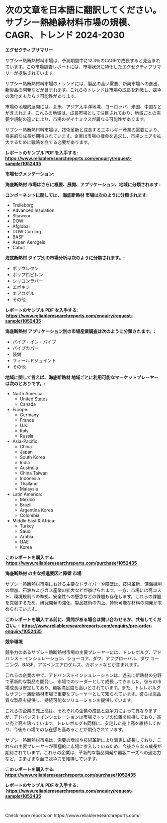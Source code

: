 <p><h1>次の文章を日本語に翻訳してください。サブシー熱絶縁材料市場の規模、CAGR、トレンド 2024-2030</h1></p><p><strong>エグゼクティブサマリー</strong></p>
<p><p>サブシー熱断熱材料市場は、予測期間中に12.3％のCAGRで成長すると見込まれています。この市場調査レポートには、市場状況に特化したエグゼクティブサマリーが提供されています。</p><p>サブシー熱断熱材料市場のトレンドには、製品の高い需要、新興市場への進出、新製品の開発などが含まれます。これらのトレンドは市場の成長を刺激し、競争の激化をもたらす可能性があります。</p><p>市場の地理的展開には、北米、アジア太平洋地域、ヨーロッパ、米国、中国などが含まれます。これらの地域は、成長市場として注目されており、地域ごとの需要や規制の違いにより、市場のダイナミクスが異なる可能性があります。</p><p>サブシー熱断熱材料市場は、技術革新と成長するエネルギー産業の需要により、将来的な成長が期待されています。企業は市場の機会を追求し、市場シェアを拡大するために戦略を立てる必要があります。</p></p>
<p><strong>レポートのサンプル PDF を入手する: <a href="https://www.reliableresearchreports.com/enquiry/request-sample/1052435">https://www.reliableresearchreports.com/enquiry/request-sample/1052435</a></strong></p>
<p><strong>市場セグメンテーション:</strong></p>
<p><strong> 海底断熱材 市場はさらに概要、展開、アプリケーション、地域に分類されます :</strong></p>
<p><strong>コンポーネントに関しては、 海底断熱材 市場は次のように分類されます: &nbsp;</strong></p>
<p><ul><li>Trelleborg</li><li>Advanced Insulation</li><li>Shawcor</li><li>DOW</li><li>Afglobal</li><li>DOW Corning</li><li>BASF</li><li>Aspen Aerogels</li><li>Cabot</li></ul></p>
<p><strong> 海底断熱材 タイプ別の市場分析は次のように分類されます。:</strong></p>
<p><ul><li>ポリウレタン</li><li>ポリプロピレン</li><li>シリコンラバー</li><li>エポキシ</li><li>エアロゲル</li><li>その他</li></ul></p>
<p><strong>レポートのサンプル PDF を入手する: &nbsp;<a href="https://www.reliableresearchreports.com/enquiry/request-sample/1052435">https://www.reliableresearchreports.com/enquiry/request-sample/1052435</a></strong></p>
<p><strong> 海底断熱材 アプリケーション別の市場産業調査は次のように分類されます。:</strong></p>
<p><ul><li>パイプ・イン・パイプ</li><li>パイプカバー</li><li>装備</li><li>フィールドジョイント</li><li>その他</li></ul></p>
<p><strong>地域に関して言えば、海底断熱材 地域ごとに利用可能なマーケットプレーヤーは次のとおりです。:</strong></p>
<p><ul>
    <li>
        North America:
        <ul>
            <li>United States</li>
            <li>Canada</li>
        </ul>
    </li>
    <li>
        Europe:
        <ul>
            <li>Germany</li>
            <li>France</li>
            <li>U.K.</li>
            <li>Italy</li>
            <li>Russia</li>
        </ul>
    </li>
    <li>
        Asia-Pacific:
        <ul>
            <li>China</li>
            <li>Japan</li>
            <li>South Korea</li>
            <li>India</li>
            <li>Australia</li>
            <li>China Taiwan</li>
            <li>Indonesia</li>
            <li>Thailand</li>
            <li>Malaysia</li>
        </ul>
    </li>
    <li>
        Latin America:
        <ul>
            <li>Mexico</li>
            <li>Brazil</li>
            <li>Argentina Korea</li>
            <li>Colombia</li>
        </ul>
    </li>
    <li>
        Middle East & Africa:
        <ul>
            <li>Turkey</li>
            <li>Saudi</li>
            <li>Arabia</li>
            <li>UAE</li>
            <li>Korea</li>
        </ul>
    </li>
    </ul></p>
<p><strong>このレポートを購入する: &nbsp;<a href="https://www.reliableresearchreports.com/purchase/1052435">https://www.reliableresearchreports.com/purchase/1052435</a></strong></p>
<p><strong>海底断熱材 の主な推進要因と障壁 市場</strong></p>
<p><p>サブシー熱断熱材市場における主要なドライバーや障壁は、技術革新、深海掘削の増加、石油およびガス産業の拡大などが挙げられます。一方、市場には高コスト、環境規制への準拠、安全性への懸念などの課題も存在します。これらの課題を克服するため、研究開発の強化、製品技術の向上、持続可能な材料の開発が求められています。</p></p>
<p><strong>このレポートを購入する前に、質問がある場合は問い合わせるか、共有してください。:&nbsp; <a href="https://www.reliableresearchreports.com/enquiry/pre-order-enquiry/1052435">https://www.reliableresearchreports.com/enquiry/pre-order-enquiry/1052435</a></strong></p>
<p><strong>競争環境</strong></p>
<p><p>競争力のあるサブシー熱断熱材市場の主要プレーヤーには、トレレボルグ、アドバンスト インシュレーション、ショーコア、ダウ、アフグローバル、ダウ コーニング、BASF、アスペンエアロゲルズ、カボットなどが含まれます。</p><p>これらの企業の中で、アドバンストインシュレーションは、過去に断熱材の分野で革新的な製品を開発し、市場でのリーダーとして成長してきました。彼らの市場成長は安定しており、顧客満足度も高いとされています。また、トレレボルグもサブシー熱断熱材市場で重要なプレーヤーとして知られています。彼らは高品質な製品を提供し、持続可能なソリューションを提供しています。</p><p>これらの企業の売上高は、それぞれの企業の成長と競争力によって異なりますが、アドバンストインシュレーションは市場でトップの位置を維持しており、高い売上高を誇っています。トレレボルグも同様に、安定した売上高を維持しており、今後も市場での存在感を高めることが期待されています。</p><p>サブシー熱断熱材市場は、需要の増加や技術革新により着実に成長しており、これらの主要プレーヤーが積極的に市場に参入しているため、今後さらなる成長が期待されています。これらの企業は、革新的な製品開発や顧客ニーズへの適応力など、さまざまな面で競争力を維持しています。</p></p>
<p><strong>このレポートを購入する: &nbsp; <a href="https://www.reliableresearchreports.com/purchase/1052435">https://www.reliableresearchreports.com/purchase/1052435</a></strong></p>
<p><strong>レポートのサンプル PDF を入手する: &nbsp;<a href="https://www.reliableresearchreports.com/enquiry/request-sample/1052435">https://www.reliableresearchreports.com/enquiry/request-sample/1052435</a></strong><strong></strong></p>
<p>&nbsp;</p>
<p>Check more reports on https://www.reliableresearchreports.com/</p>